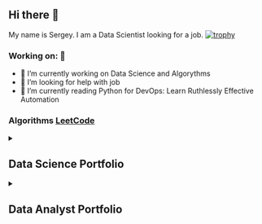 ## Hi there 👋
My name is Sergey. I am a Data Scientist looking for a job.
[![trophy](https://github-profile-trophy.vercel.app/?username=ryo-ma&theme=onedark)](https://github.com/ryo-ma/github-profile-trophy)

### Working on: 🚀
- 🔭 I’m currently working on Data Science and Algorythms
- 🤔 I’m looking for help with job
- 🌱 I’m currently reading Python for DevOps: Learn Ruthlessly Effective Automation

### Algorithms [LeetCode](https://leetcode.com/u/Sergey-Misyura/)

<details><summary><h2>Data Science Portfolio</h2></summary>
    ● Analysis of the volume of a stable part of funds <a href=https://github.com/Sergey-Misyura/virtual-internship-sber>Sber Virtual Internship</a><br>
    ● Service for assigning ratings and categories to film reviews <a href=https://github.com/Sergey-Misyura/Pet-projects-DS/tree/main/Movie%20review%20classifier>Movie review classifier</a><br>
    ● Classifier of agricultural crops based on changes in vegetation indices in time sequence <a href=https://github.com/Sergey-Misyura/digital-breakthrough/tree/main/Innopolis>Agricultural classifier</a><br>
    ● Falcon 9 first stage landing success <a href=https://github.com/Sergey-Misyura/IBM-Data-Science/blob/main/10.%20Data%20Science%20and%20Machine%20Learning%20Capstone%20Project/Module%205%20-%20Present%20Your%20Data-Driven%20Insights/ds-capstone-template-edx.pdf>Falcon 9 project</a><br>
    ● Classifying European Money Denominations <a href=https://github.com/Sergey-Misyura/IBM-Deep-Learning/tree/main/6.%20Applied%20Deep%20Learning%20Capstone%20Project>Money project</a><br>
</details>

<details><summary><h2>Data Analyst Portfolio</h2></summary>
    ● Analysis Adidas US retailers sales and dashboard <a href=https://github.com/Sergey-Misyura/Adidas-Sales-Analysis>Adidas Analysis</a><br>
    ● Airline dataset analysis and interactive dashboard <a href=https://github.com/Sergey-Misyura/IBM-Data-Science/blob/main/8.%20Visualizing%20Data%20with%20Python/Module%206%20-%20Creating%20Dashboards%20with%20Plotly%20and%20Dash/dash_interactivity2.py>Airline interactive</a><br>
    ● Alysis of agricultural crops based on changes in vegetation indices in time sequence <a href=https://github.com/Sergey-Misyura/digital-breakthrough/tree/main/Innopolis>Agricultural classifier</a><br>
    ● Alysis of Falcon 9 first stage landing success <a href=https://github.com/Sergey-Misyura/IBM-Data-Science/blob/main/10.%20Data%20Science%20and%20Machine%20Learning%20Capstone%20Project/Module%205%20-%20Present%20Your%20Data-Driven%20Insights/ds-capstone-template-edx.pdf>Falcon 9 project</a><br>


<details><summary><h2>Certificates</h2></summary>
Content goes here.
</details>

<details><summary><h2>Books</h2></summary>
Content goes here.
</details>

<details><summary><h2>Additional education/Courses</h2></summary>
Content goes here.
</details>

## Languages and Tools 
<div>


